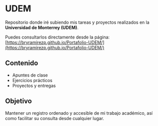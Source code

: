 # UDEM

Repositorio donde iré subiendo mis tareas y proyectos realizados en la **Universidad de Monterrey (UDEM)**.  

Puedes consultarlos directamente desde la página: [https://bryramirezp.github.io/Portafolio-UDEM/](https://bryramirezp.github.io/Portafolio-UDEM/)

## Contenido
- Apuntes de clase
- Ejercicios prácticos
- Proyectos y entregas

## Objetivo
Mantener un registro ordenado y accesible de mi trabajo académico, así como facilitar su consulta desde cualquier lugar.
